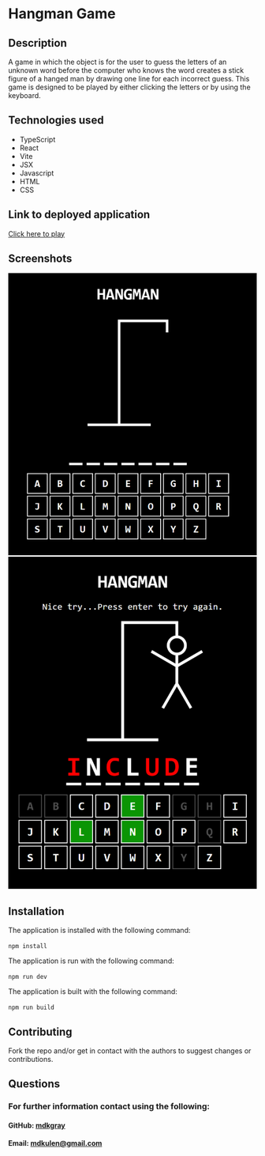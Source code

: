 # Hangman Game

## Description

A game in which the object is for the user to guess the letters of an unknown word before the computer who knows the word creates a stick figure of a hanged man by drawing one line for each incorrect guess. This game is designed to be played by either clicking the letters or by using the keyboard.  

## Technologies used

- TypeScript
- React
- Vite
- JSX
- Javascript
- HTML
- CSS

## Link to deployed application

[Click here to play](https://mdkgray.github.io/HaNgMaN-GaMe/)

## Screenshots

![Screenshot1](./public/assets/screenshots/screenshot1.png)
![Screenshot2](./public/assets/screenshots/screenshot2.png)

## Installation 

The application is installed with the following command: 

`npm install` 

The application is run with the following command: 

`npm run dev`

The application is built with the following command: 

`npm run build`

## Contributing

Fork the repo and/or get in contact with the authors to suggest changes or contributions. 

## Questions

### For further information contact using the following:

#### GitHub: [mdkgray](https://github.com/mdkgray)

#### Email: mdkulen@gmail.com